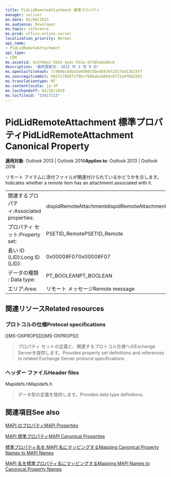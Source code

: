 ```yaml
---
title: PidLidRemoteAttachment 標準プロパティ
manager: soliver
ms.date: 03/09/2015
ms.audience: Developer
ms.topic: reference
ms.prod: office-online-server
localization_priority: Normal
api_name:
- PidLidRemoteAttachment
api_type:
- COM
ms.assetid: dcd786e2-5b93-4a4c-933a-df305abe4bcb
description: '最終更新日: 2015 年 3 月 9 日'
ms.openlocfilehash: 7c9048c8db43a0d9833bed8439f2517ad13623f7
ms.sourcegitcommit: 8657170d071f9bcf680aba50b9c07f2a4fb82283
ms.translationtype: MT
ms.contentlocale: ja-JP
ms.lasthandoff: 04/28/2019
ms.locfileid: "33417113"
---
```

# <a name="pidlidremoteattachment-canonical-property"></a><span data-ttu-id="6ad1d-103">PidLidRemoteAttachment 標準プロパティ</span><span class="sxs-lookup"><span data-stu-id="6ad1d-103">PidLidRemoteAttachment Canonical Property</span></span>

  
  
<span data-ttu-id="6ad1d-104">**適用対象**: Outlook 2013 | Outlook 2016</span><span class="sxs-lookup"><span data-stu-id="6ad1d-104">**Applies to**: Outlook 2013 | Outlook 2016</span></span> 
  
<span data-ttu-id="6ad1d-105">リモート アイテムに添付ファイルが関連付けられているかどうかを示します。</span><span class="sxs-lookup"><span data-stu-id="6ad1d-105">Indicates whether a remote item has an attachment associated with it.</span></span>
  
|||
|:-----|:-----|
|<span data-ttu-id="6ad1d-106">関連するプロパティ:</span><span class="sxs-lookup"><span data-stu-id="6ad1d-106">Associated properties:</span></span>  <br/> |<span data-ttu-id="6ad1d-107">dispidRemoteAttachment</span><span class="sxs-lookup"><span data-stu-id="6ad1d-107">dispidRemoteAttachment</span></span>  <br/> |
|<span data-ttu-id="6ad1d-108">プロパティ セット:</span><span class="sxs-lookup"><span data-stu-id="6ad1d-108">Property set:</span></span>  <br/> |<span data-ttu-id="6ad1d-109">PSETID_Remote</span><span class="sxs-lookup"><span data-stu-id="6ad1d-109">PSETID_Remote</span></span>  <br/> |
|<span data-ttu-id="6ad1d-110">長い ID (LID):</span><span class="sxs-lookup"><span data-stu-id="6ad1d-110">Long ID (LID):</span></span>  <br/> |<span data-ttu-id="6ad1d-111">0x00008F07</span><span class="sxs-lookup"><span data-stu-id="6ad1d-111">0x00008F07</span></span>  <br/> |
|<span data-ttu-id="6ad1d-112">データの種類 : </span><span class="sxs-lookup"><span data-stu-id="6ad1d-112">Data type:</span></span>  <br/> |<span data-ttu-id="6ad1d-113">PT_BOOLEAN</span><span class="sxs-lookup"><span data-stu-id="6ad1d-113">PT_BOOLEAN</span></span>  <br/> |
|<span data-ttu-id="6ad1d-114">エリア:</span><span class="sxs-lookup"><span data-stu-id="6ad1d-114">Area:</span></span>  <br/> |<span data-ttu-id="6ad1d-115">リモート メッセージ</span><span class="sxs-lookup"><span data-stu-id="6ad1d-115">Remote message</span></span>  <br/> |
   
## <a name="related-resources"></a><span data-ttu-id="6ad1d-116">関連リソース</span><span class="sxs-lookup"><span data-stu-id="6ad1d-116">Related resources</span></span>

### <a name="protocol-specifications"></a><span data-ttu-id="6ad1d-117">プロトコルの仕様</span><span class="sxs-lookup"><span data-stu-id="6ad1d-117">Protocol specifications</span></span>

<span data-ttu-id="6ad1d-118">[[MS-OXPROPS]]</span><span class="sxs-lookup"><span data-stu-id="6ad1d-118">[[MS-OXPROPS]]</span></span> 
  
> <span data-ttu-id="6ad1d-119">プロパティ セットの定義と、関連するプロトコル仕様へのExchange Serverを提供します。</span><span class="sxs-lookup"><span data-stu-id="6ad1d-119">Provides property set definitions and references to related Exchange Server protocol specifications.</span></span>
    
### <a name="header-files"></a><span data-ttu-id="6ad1d-120">ヘッダー ファイル</span><span class="sxs-lookup"><span data-stu-id="6ad1d-120">Header files</span></span>

<span data-ttu-id="6ad1d-121">Mapidefs.h</span><span class="sxs-lookup"><span data-stu-id="6ad1d-121">Mapidefs.h</span></span>
  
> <span data-ttu-id="6ad1d-122">データ型の定義を提供します。</span><span class="sxs-lookup"><span data-stu-id="6ad1d-122">Provides data type definitions.</span></span>
    
## <a name="see-also"></a><span data-ttu-id="6ad1d-123">関連項目</span><span class="sxs-lookup"><span data-stu-id="6ad1d-123">See also</span></span>



[<span data-ttu-id="6ad1d-124">MAPI のプロパティ</span><span class="sxs-lookup"><span data-stu-id="6ad1d-124">MAPI Properties</span></span>](mapi-properties.md)
  
[<span data-ttu-id="6ad1d-125">MAPI 標準プロパティ</span><span class="sxs-lookup"><span data-stu-id="6ad1d-125">MAPI Canonical Properties</span></span>](mapi-canonical-properties.md)
  
[<span data-ttu-id="6ad1d-126">標準プロパティ名を MAPI 名にマッピングする</span><span class="sxs-lookup"><span data-stu-id="6ad1d-126">Mapping Canonical Property Names to MAPI Names</span></span>](mapping-canonical-property-names-to-mapi-names.md)
  
[<span data-ttu-id="6ad1d-127">MAPI 名を標準プロパティ名にマッピングする</span><span class="sxs-lookup"><span data-stu-id="6ad1d-127">Mapping MAPI Names to Canonical Property Names</span></span>](mapping-mapi-names-to-canonical-property-names.md)

